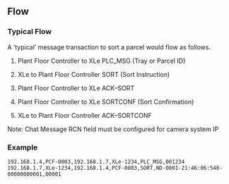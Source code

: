 ## Flow


### Typical Flow

A ‘typical’ message transaction to sort a parcel would flow as follows.

1. Plant Floor Controller to XLe PLC_MSG (Tray or Parcel ID)

2. XLe to Plant Floor Controller SORT (Sort Instruction)

3. Plant Floor Controller to XLe ACK–SORT

4. Plant Floor Controller to XLe SORTCONF (Sort Confirmation)

5. XLe to Plant Floor Controller ACK–SORTCONF

Note: Chat Message RCN field must be configured for camera system IP

### Example

```
192.168.1.4,PCF-0003,192.168.1.7,XLe-1234,PLC_MSG,001234
192.168.1.7,XLe-1234,192.168.1.4,PCF-0003,SORT,ND-0001-21:46:06:548-00000000001,00001
```
